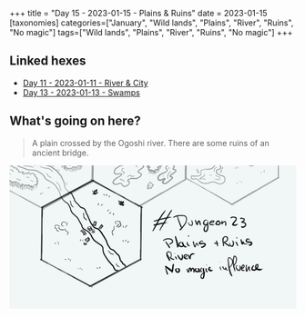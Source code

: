 +++
title = "Day 15 - 2023-01-15 - Plains & Ruins"
date = 2023-01-15
[taxonomies]
categories=["January", "Wild lands", "Plains", "River", "Ruins", "No magic"]
tags=["Wild lands", "Plains", "River", "Ruins", "No magic"]
+++

## Linked hexes
- [Day 11 - 2023-01-11 - River & City](../day-11)
- [Day 13 - 2023-01-13 - Swamps](../day-13)


## What's going on here?
> A plain crossed by the Ogoshi river. There are some ruins of an ancient bridge.

![day15](../day15.jpeg)

